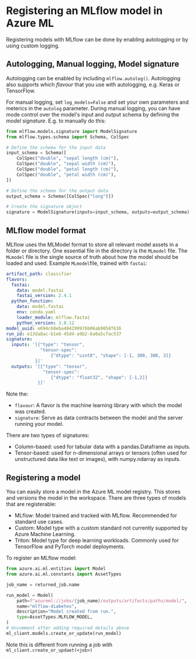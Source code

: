 # Registering an MLflow model in Azure ML

Registering models with MLflow can be done by enabling autologging or by using custom logging.

## Autologging, Manual logging, Model signature

Autologging can be enabled by including `mlflow.autolog()`. Autologging also supports which _flavour_ that you use with
autologging, e.g. Keras or TensorFlow.

For manual logging, set `log_models=False` and set your own parameters and meterics in the `autolog` parameter.
During manual logging, you can have mode control over the model's input and output schema by defining the _model
signature_.
E.g. to manually do this:

```python
from mlflow.models.signature import ModelSignature
from mlflow.types.schema import Schema, ColSpec

# Define the schema for the input data
input_schema = Schema([
    ColSpec("double", "sepal length (cm)"),
    ColSpec("double", "sepal width (cm)"),
    ColSpec("double", "petal length (cm)"),
    ColSpec("double", "petal width (cm)"),
])

# Define the schema for the output data
output_schema = Schema([ColSpec("long")])

# Create the signature object
signature = ModelSignature(inputs=input_schema, outputs=output_schema)
```

## MLflow model format

MLflow uses the MLModel format to store all relevant model assets in a folder or directory. One essential file in the
directory is the `MLmodel` file. The `MLmodel` file is the single source of truth about how the model should be loaded
and
used.
Example `MLmodel`file, trained with `fastai`:

```yaml
artifact_path: classifier
flavors:
  fastai:
    data: model.fastai
    fastai_version: 2.4.1
  python_function:
    data: model.fastai
    env: conda.yaml
    loader_module: mlflow.fastai
    python_version: 3.8.12
model_uuid: e694c68eba484299976b06ab9058f636
run_id: e13da8ac-b1e6-45d4-a9b2-6a0a5cfac537
signature:
  inputs: '[{"type": "tensor",
             "tensor-spec": 
                 {"dtype": "uint8", "shape": [-1, 300, 300, 3]}
           }]'
  outputs: '[{"type": "tensor", 
              "tensor-spec": 
                 {"dtype": "float32", "shape": [-1,2]}
            }]'
```

Note the:

- `flavour`: A flavor is the machine learning library with which the model was created.
- `signature`: Serve as data contracts between the model and the server running your model.

There are two types of signatures:

- Column-based: used for tabular data with a pandas.Dataframe as inputs.
- Tensor-based: used for n-dimensional arrays or tensors (often used for unstructured data like text or images), with
  numpy.ndarray as inputs.

## Registering a model

You can easily store a model in the Azure ML model registry. This stores and versions the model in the workspace.
There are three types of models that are registerable:

- MLflow: Model trained and tracked with MLflow. Recommended for standard use cases.
- Custom: Model type with a custom standard not currently supported by Azure Machine Learning.
- Triton: Model type for deep learning workloads. Commonly used for TensorFlow and PyTorch model deployments.

To register an MLflow model:

```python
from azure.ai.ml.entities import Model
from azure.ai.ml.constants import AssetTypes

job_name = returned_job.name

run_model = Model(
    path=f"azureml://jobs/{job_name}/outputs/artifacts/paths/model/",
    name="mlflow-diabetes",
    description="Model created from run.",
    type=AssetTypes.MLFLOW_MODEL,
)
# Uncomment after adding required details above
ml_client.models.create_or_update(run_model)
```

Note this is different from running a job with `ml_client.create_or_updaet(<job>)`



